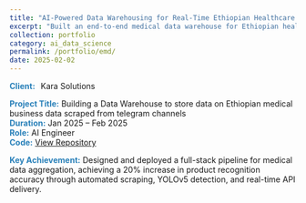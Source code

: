 ```yaml
---
title: "AI-Powered Data Warehousing for Real-Time Ethiopian Healthcare Analytics"
excerpt: "Built an end-to-end medical data warehouse for Ethiopian healthcare insights, leveraging Telegram scraping, object detection, and FastAPI for structured data exposure."
collection: portfolio
category: ai_data_science
permalink: /portfolio/emd/
date: 2025-02-02
---
```


<div style="display: flex; align-items: center; gap: 10px;">
  <span style="color:#2980b9;"><strong>Client:</strong></span> Kara Solutions 
</div>

<span style="color:#2980b9;"><strong>Project Title:</strong></span> Building a Data Warehouse to store data on Ethiopian medical business data scraped from telegram channels
<br>
<span style="color:#2980b9;"><strong>Duration:</strong></span> Jan 2025 – Feb 2025  
<span style="color:#2980b9;"><strong>Role:</strong></span> AI Engineer 
<br>
<span style="color:#2980b9;"><strong>Code:</strong></span> <a href="https://github.com/beckhamberhanu/EthioMed-DataWarehouse" target="_blank" rel="noopener noreferrer">View Repository</a>  
<div style="margin-top: 0.5px;"></div>
<span style="color:#2980b9;"><strong>Key Achievement:</strong></span> Designed and deployed a full-stack pipeline for medical data aggregation, achieving a 20% increase in product recognition accuracy through automated scraping, YOLOv5 detection, and real-time API delivery.